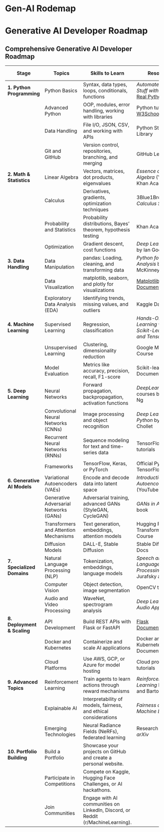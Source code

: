 # Gen-AI Rodemap

# Generative AI Developer Roadmap

## Comprehensive Generative AI Developer Roadmap

| **Stage**                     | **Topics**                                   | **Skills to Learn**                                                                                  | **Resources**                                                         | **Done? (✔/✘)** |
|-------------------------------|---------------------------------------------|-----------------------------------------------------------------------------------------------------|------------------------------------------------------------------------|------------------|
| **1. Python Programming**     | Python Basics                               | Syntax, data types, loops, conditionals, functions                                                 | *Automate the Boring Stuff with Python*<br>[Real Python](https://realpython.com/) |                  |
|                               | Advanced Python                             | OOP, modules, error handling, working with libraries                                               | Python tutorials on [W3Schools](https://www.w3schools.com/python/)    |                  |
|                               | Data Handling                               | File I/O, JSON, CSV, and working with APIs                                                         | Python Standard Library                                               |                  |
|                               | Git and GitHub                              | Version control, repositories, branching, and merging                                              | GitHub Learning Lab                                                   |                  |
| **2. Math & Statistics**      | Linear Algebra                              | Vectors, matrices, dot products, eigenvalues                                                       | *Essence of Linear Algebra* (YouTube)<br>Khan Academy                |                  |
|                               | Calculus                                    | Derivatives, gradients, optimization techniques                                                    | 3Blue1Brown’s *Calculus Series*                                       |                  |
|                               | Probability and Statistics                  | Probability distributions, Bayes’ theorem, hypothesis testing                                       | Khan Academy                                                          |                  |
|                               | Optimization                                | Gradient descent, cost functions                                                                    | *Deep Learning Book* by Ian Goodfellow                               |                  |
| **3. Data Handling**          | Data Manipulation                           | pandas: Loading, cleaning, and transforming data                                                   | *Python for Data Analysis* by Wes McKinney                           |                  |
|                               | Data Visualization                          | matplotlib, seaborn, and plotly for visualizations                                                 | [Matplotlib Documentation](https://matplotlib.org/stable/users/index.html) |                  |
|                               | Exploratory Data Analysis (EDA)             | Identifying trends, missing values, and outliers                                                   | Kaggle Datasets                                                       |                  |
| **4. Machine Learning**       | Supervised Learning                         | Regression, classification                                                                          | *Hands-On Machine Learning with Scikit-Learn, Keras, and TensorFlow*  |                  |
|                               | Unsupervised Learning                       | Clustering, dimensionality reduction                                                               | Google ML Crash Course                                                |                  |
|                               | Model Evaluation                            | Metrics like accuracy, precision, recall, F1-score                                                 | Scikit-learn Documentation                                            |                  |
| **5. Deep Learning**          | Neural Networks                             | Forward propagation, backpropagation, activation functions                                          | *DeepLearning.AI* courses by Andrew Ng                                |                  |
|                               | Convolutional Neural Networks (CNNs)        | Image processing and object recognition                                                             | *Deep Learning with Python* by François Chollet                      |                  |
|                               | Recurrent Neural Networks (RNNs)            | Sequence modeling for text and time-series data                                                    | TensorFlow/PyTorch tutorials                                          |                  |
|                               | Frameworks                                  | TensorFlow, Keras, or PyTorch                                                                      | Official PyTorch and TensorFlow Guides                                |                  |
| **6. Generative AI Models**   | Variational Autoencoders (VAEs)             | Encode and decode data into latent space                                                           | *Introduction to Autoencoders* (YouTube)                              |                  |
|                               | Generative Adversarial Networks (GANs)      | Adversarial training, advanced GANs (StyleGAN, CycleGAN)                                            | *GANs in Action* book                                                 |                  |
|                               | Transformers and Attention Mechanisms       | Text generation, embeddings, attention models                                                      | Hugging Face Transformers Course                                      |                  |
|                               | Diffusion Models                            | DALL-E, Stable Diffusion                                                                            | Stable Diffusion Docs                                                 |                  |
| **7. Specialized Domains**    | Natural Language Processing (NLP)           | Tokenization, embeddings, language models                                                          | *Speech and Language Processing* by Jurafsky and Martin               |                  |
|                               | Computer Vision                              | Object detection, image segmentation                                                               | OpenCV tutorials                                                      |                  |
|                               | Audio and Video Processing                  | WaveNet, spectrogram analysis                                                                      | *Deep Learning for Audio Applications*                                |                  |
| **8. Deployment & Scaling**   | API Development                             | Build REST APIs with Flask or FastAPI                                                             | [Flask Documentation](https://flask.palletsprojects.com/)             |                  |
|                               | Docker and Kubernetes                       | Containerize and scale AI applications                                                            | Docker and Kubernetes Documentation                                   |                  |
|                               | Cloud Platforms                             | Use AWS, GCP, or Azure for model hosting                                                          | Cloud provider tutorials                                              |                  |
| **9. Advanced Topics**        | Reinforcement Learning                      | Train agents to learn actions through reward mechanisms                                            | *Reinforcement Learning* by Sutton and Barto                          |                  |
|                               | Explainable AI                              | Interpretability of models, fairness, and ethical considerations                                   | *Fairness and Machine Learning*                                       |                  |
|                               | Emerging Technologies                       | Neural Radiance Fields (NeRFs), federated learning                                                 | Research papers on *arXiv*                                            |                  |
| **10. Portfolio Building**    | Build a Portfolio                           | Showcase your projects on GitHub and create a personal website.                                    |                                                                    |                  |
|                               | Participate in Competitions                 | Compete on Kaggle, Hugging Face Challenges, or AI hackathons.                                      |                                                                    |                  |
|                               | Join Communities                            | Engage with AI communities on LinkedIn, Discord, or Reddit (r/MachineLearning).                   |                                                                    |                  |


